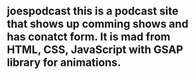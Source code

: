 # joespodcast this is a podcast site that shows up comming shows and has conatct form. It is mad from HTML, CSS, JavaScript with GSAP library for animations.
